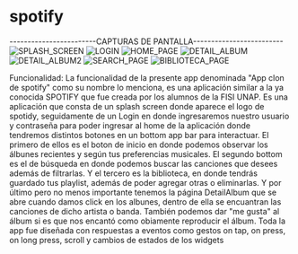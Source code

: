 # spotify

------------------------CAPTURAS DE PANTALLA-------------------------
![SPLASH_SCREEN](https://user-images.githubusercontent.com/56889207/194737248-79d25a71-4149-471e-9126-01c89576c85a.png)
![LOGIN](https://user-images.githubusercontent.com/56889207/194737255-3871e544-4644-4117-9102-97b567bdd881.png)
![HOME_PAGE](https://user-images.githubusercontent.com/56889207/194737261-233a53ee-78d1-45a0-8cf5-a26b9fdd9589.png)
![DETAIL_ALBUM](https://user-images.githubusercontent.com/56889207/194737264-4a9b99f7-f19d-4e16-82f9-ef58b1f5b461.png)
![DETAIL_ALBUM2](https://user-images.githubusercontent.com/56889207/194737268-18dda762-78eb-4f70-aceb-c8da4d8f617a.png)
![SEARCH_PAGE](https://user-images.githubusercontent.com/56889207/194737272-b1fea142-d21c-458e-8136-31c0d4c20da3.png)
![BIBLIOTECA_PAGE](https://user-images.githubusercontent.com/56889207/194737275-366c855e-c35d-41f2-89e2-43ddcd4052ab.png)


Funcionalidad:
La funcionalidad de la presente app denominada "App clon de spotify" como su nombre lo menciona, es una aplicación similar a la ya conocida SPOTIFY que fue creada por los alumnos de la FISI UNAP. 
Es una aplicación que consta de un splash screen donde aparece el logo de spotidy, seguidamente de un Login en donde ingresaremos nuestro usuario y contraseña para poder ingresar al home de la aplicación donde tendremos distintos botones en un bottom app bar para interactuar. El primero de ellos es el boton de inicio en donde podemos observar los álbunes recientes y según tus preferencias musicales. El segundo bottom es el de búsqueda en donde podemos buscar las canciones que desees además de filtrarlas. Y el tercero es la biblioteca, en donde tendrás guardado tus playlist, además de poder agregar otras o eliminarlas. Y por último pero no menos importante tenemos la página DetailAlbum que se abre cuando damos click en los albunes, dentro de ella se encuantran las canciones de dicho artista o banda. También podemos dar "me gusta" al álbum si es que nos encantó como obiamente reproducir el álbum. Toda la app fue diseñada con respuestas a eventos como gestos on tap, on press, on long press, scroll y cambios de estados de los widgets
